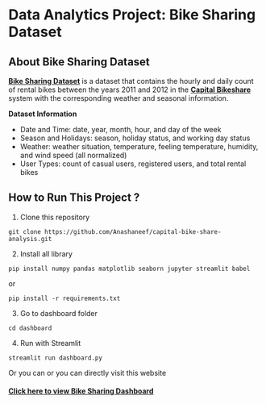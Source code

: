 # Data Analytics Project: Bike Sharing Dataset

## About Bike Sharing Dataset

[**Bike Sharing Dataset**](https://www.kaggle.com/datasets/lakshmi25npathi/bike-sharing-dataset) is a dataset that contains the hourly and daily count of rental bikes between the years 2011 and 2012 in the [**Capital Bikeshare**](https://capitalbikeshare.com) system with the corresponding weather and seasonal information.

**Dataset Information**
- Date and Time: date, year, month, hour, and day of the week
- Season and Holidays: season, holiday status, and working day status
- Weather: weather situation, temperature, feeling temperature, humidity, and wind speed (all normalized)
- User Types: count of casual users, registered users, and total rental bikes

## How to Run This Project ?

1. Clone this repository

```
git clone https://github.com/Anashaneef/capital-bike-share-analysis.git
```

2. Install all library

```
pip install numpy pandas matplotlib seaborn jupyter streamlit babel
```

or

```
pip install -r requirements.txt
```

3. Go to dashboard folder

```
cd dashboard
```

4. Run with Streamlit

```
streamlit run dashboard.py
```

Or you can or you can directly visit this website

#### [**Click here to view Bike Sharing Dashboard**](https://bike-sharing-zainalfattah.streamlit.app/)

